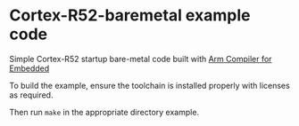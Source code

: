 # Cortex-R52-baremetal example code

Simple Cortex-R52 startup bare-metal code built with [Arm Compiler for Embedded](https://developer.arm.com/Tools%20and%20Software/Arm%20Compiler%20for%20Embedded)

To build the example, ensure the toolchain is installed properly with licenses as required.

Then run `make` in the appropriate directory example.



